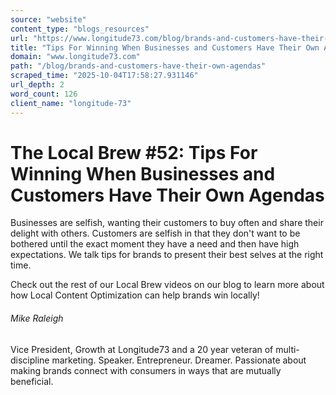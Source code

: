 ```yaml
---
source: "website"
content_type: "blogs_resources"
url: "https://www.longitude73.com/blog/brands-and-customers-have-their-own-agendas"
title: "Tips For Winning When Businesses and Customers Have Their Own Agendas"
domain: "www.longitude73.com"
path: "/blog/brands-and-customers-have-their-own-agendas"
scraped_time: "2025-10-04T17:58:27.931146"
url_depth: 2
word_count: 126
client_name: "longitude-73"
---
```


# The Local Brew #52: Tips For Winning When Businesses and Customers Have Their Own Agendas

Businesses are selfish, wanting their customers to buy often and share their delight with others. Customers are selfish in that they don't want to be bothered until the exact moment they have a need and then have high expectations. We talk tips for brands to present their best selves at the right time.

Check out the rest of our Local Brew videos on our blog to learn more about how Local Content Optimization can help brands win locally!

###### Mike Raleigh

Vice President, Growth at Longitude73 and a 20 year veteran of multi-discipline marketing. Speaker. Entrepreneur. Dreamer. Passionate about making brands connect with consumers in ways that are mutually beneficial.